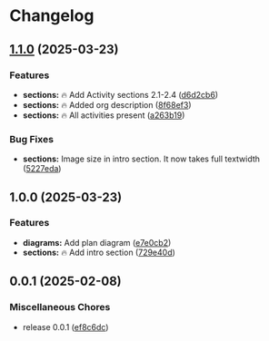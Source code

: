 # Changelog

## [1.1.0](https://github.com/onlyidev/bachelor.practice/compare/v1.0.0...v1.1.0) (2025-03-23)


### Features

* **sections:** :fire: Add Activity sections 2.1-2.4 ([d6d2cb6](https://github.com/onlyidev/bachelor.practice/commit/d6d2cb6d413e3b177f5c1a9f9057428abd9e56fb))
* **sections:** :fire: Added org description ([8f68ef3](https://github.com/onlyidev/bachelor.practice/commit/8f68ef39e8c5f3bb8ff18f6f3b2ca91712568e52))
* **sections:** :fire: All activities present ([a263b19](https://github.com/onlyidev/bachelor.practice/commit/a263b192a1b4c5f972e191c8b61b30cbc2a9b651))


### Bug Fixes

* **sections:** Image size in intro section. It now takes full textwidth ([5227eda](https://github.com/onlyidev/bachelor.practice/commit/5227eda6ceefeb2932e2d59ba0d88ec5ced47fd6))

## 1.0.0 (2025-03-23)


### Features

* **diagrams:** Add plan diagram ([e7e0cb2](https://github.com/onlyidev/bachelor.practice/commit/e7e0cb298f1c0a2fbb746d183676b9a81704663f))
* **sections:** :fire: Add intro section ([729e40d](https://github.com/onlyidev/bachelor.practice/commit/729e40d1f0ef1d9e33601a14514c0cc3e8fcadf6))

## 0.0.1 (2025-02-08)


### Miscellaneous Chores

* release 0.0.1 ([ef8c6dc](https://github.com/onlyidev/bachelor.thesis/commit/ef8c6dcd3d558493c960eba6efb252b9f1a9670e))
